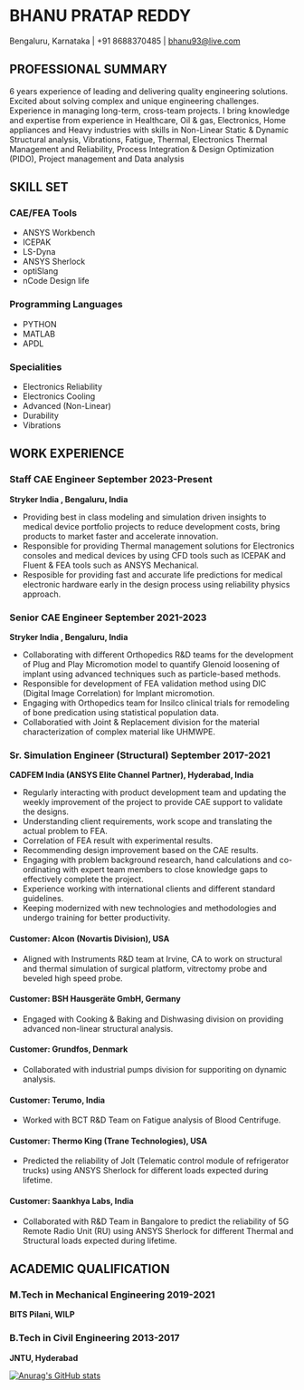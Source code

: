 # BHANU PRATAP REDDY
Bengaluru, Karnataka | +91 8688370485 | bhanu93@live.com

## PROFESSIONAL SUMMARY
6 years experience of leading and delivering quality engineering solutions. Excited about solving complex and unique engineering challenges. Experience in managing long-term, cross-team projects. I bring knowledge and expertise from experience in Healthcare, Oil & gas, Electronics, Home appliances and Heavy industries with skills in Non-Linear Static & Dynamic Structural analysis, Vibrations, Fatigue, Thermal, Electronics Thermal Management and Reliability, Process Integration & Design Optimization (PIDO), Project management and Data analysis

## SKILL SET

### CAE/FEA Tools
- ANSYS Workbench
- ICEPAK
- LS-Dyna
- ANSYS Sherlock
- optiSlang
- nCode Design life

### Programming Languages
- PYTHON
- MATLAB
- APDL

### Specialities
- Electronics Reliability
- Electronics Cooling
- Advanced (Non-Linear)
- Durability
- Vibrations

## WORK EXPERIENCE

### Staff CAE Engineer September 2023-Present
**Stryker India , Bengaluru, India**
- Providing best in class modeling and simulation driven insights to medical device portfolio projects to reduce development costs, bring products to market faster and accelerate innovation.
- Responsible for providing Thermal management solutions for Electronics consoles and medical devices by using CFD tools such as ICEPAK and Fluent & FEA tools such as ANSYS Mechanical.
- Resposible for providing fast and accurate life predictions for medical electronic hardware early in the design process using reliability physics approach.

### Senior CAE Engineer September 2021-2023
**Stryker India , Bengaluru, India**
- Collaborating with different Orthopedics R&D teams for the development of Plug and Play Micromotion model to quantify Glenoid loosening of implant using advanced techniques such as particle-based methods.
- Responsible for development of FEA validation method using DIC (Digital Image Correlation) for Implant micromotion.
- Engaging with Orthopedics team for Insilco clinical trials for remodeling of bone predication using statistical population data.
- Collaboratied with Joint & Replacement division for the material characterization of complex material like UHMWPE.

### Sr. Simulation Engineer (Structural) September 2017-2021
**CADFEM India (ANSYS Elite Channel Partner), Hyderabad, India**
- Regularly interacting with product development team and updating the weekly improvement of the project to provide CAE support to validate the designs.
- Understanding client requirements, work scope and translating the actual problem to FEA.
- Correlation of FEA result with experimental results.
- Recommending design improvement based on the CAE results.
- Engaging with problem background research, hand calculations and co-ordinating with expert team members to close knowledge gaps to effectively complete the project.
- Experience working with international clients and different standard guidelines.
- Keeping modernized with new technologies and methodologies and undergo training for better productivity.

#### Customer: Alcon (Novartis Division), USA
- Aligned with Instruments R&D team at Irvine, CA to work on structural and thermal simulation of surgical platform, vitrectomy probe and beveled high speed probe.   

#### Customer: BSH Hausgeräte GmbH, Germany
- Engaged with Cooking & Baking and Dishwasing division on providing advanced non-linear structural analysis.  

#### Customer: Grundfos, Denmark
- Collaborated with industrial pumps division for supporiting on dynamic analysis. 

#### Customer: Terumo, India
- Worked with BCT R&D Team on Fatigue analysis of Blood Centrifuge.

#### Customer: Thermo King (Trane Technologies), USA
- Predicted the reliability of Jolt (Telematic control module of refrigerator trucks) using ANSYS Sherlock for different loads expected during lifetime. 

#### Customer: Saankhya Labs, India
- Collaborated with R&D Team in Bangalore to predict the reliability of 5G Remote Radio Unit (RU) using ANSYS Sherlock for different Thermal and Structural loads expected during lifetime.

## ACADEMIC QUALIFICATION

### M.Tech in Mechanical Engineering 2019-2021
**BITS Pilani, WILP**

### B.Tech in Civil Engineering 2013-2017
**JNTU, Hyderabad**



[![Anurag's GitHub stats](https://github-readme-stats.vercel.app/api?username=bhanu34)](https://github.com/anuraghazra/github-readme-stats)
